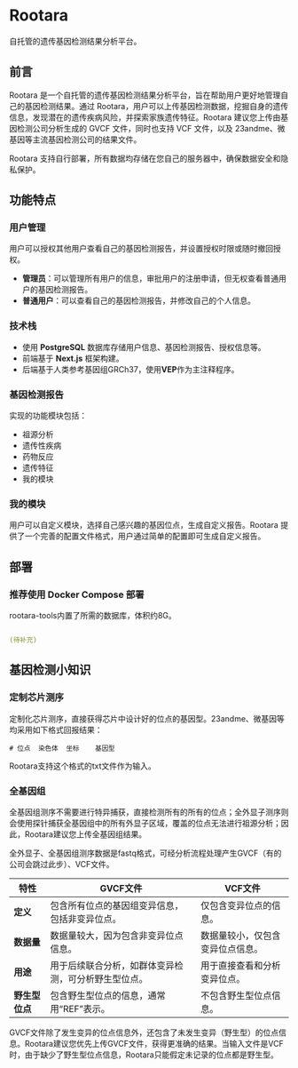 # Rootara

自托管的遗传基因检测结果分析平台。


## 前言

Rootara 是一个自托管的遗传基因检测结果分析平台，旨在帮助用户更好地管理自己的基因检测结果。通过 Rootara，用户可以上传基因检测数据，挖掘自身的遗传信息，发现潜在的遗传疾病风险，并探索家族遗传特征。Rootara 建议您上传由基因检测公司分析生成的 GVCF 文件，同时也支持 VCF 文件，以及 23andme、微基因等主流基因检测公司的结果文件。

Rootara 支持自行部署，所有数据均存储在您自己的服务器中，确保数据安全和隐私保护。

## 功能特点

### 用户管理

用户可以授权其他用户查看自己的基因检测报告，并设置授权时限或随时撤回授权。

- **管理员**：可以管理所有用户的信息，审批用户的注册申请，但无权查看普通用户的基因检测报告。
- **普通用户**：可以查看自己的基因检测报告，并修改自己的个人信息。

### 技术栈

- 使用 **PostgreSQL** 数据库存储用户信息、基因检测报告、授权信息等。
- 前端基于 **Next.js** 框架构建。
- 后端基于人类参考基因组GRCh37，使用**VEP**作为主注释程序。

### 基因检测报告

实现的功能模块包括：

- 祖源分析
- 遗传性疾病
- 药物反应
- 遗传特征
- 我的模块

### 我的模块

用户可以自定义模块，选择自己感兴趣的基因位点，生成自定义报告。Rootara 提供了一个完善的配置文件格式，用户通过简单的配置即可生成自定义报告。

## 部署

### 推荐使用 Docker Compose 部署

rootara-tools内置了所需的数据库，体积约8G。


```yaml

(待补充)

```



## 基因检测小知识

### 定制芯片测序

定制化芯片测序，直接获得芯片中设计好的位点的基因型。23andme、微基因等均采用如下格式回报结果：

```
# 位点  染色体  坐标    基因型
```

Rootara支持这个格式的txt文件作为输入。


### 全基因组

全基因组测序不需要进行特异捕获，直接检测所有的所有的位点；全外显子测序则会使用探针捕获全基因组中的所有外显子区域，覆盖的位点无法进行祖源分析；因此，Rootara建议您上传全基因组结果。

全外显子、全基因组测序数据是fastq格式，可经分析流程处理产生GVCF（有的公司会跳过此步）、VCF文件。

| 特性           | GVCF文件                                             | VCF文件                          |
| -------------- | ---------------------------------------------------- | -------------------------------- |
| **定义**       | 包含所有位点的基因组变异信息，包括非变异位点。       | 仅包含变异位点的信息。           |
| **数据量**     | 数据量较大，因为包含非变异位点信息。                 | 数据量较小，仅包含变异位点信息。 |
| **用途**       | 用于后续联合分析，如群体变异检测，可分析野生型位点。 | 用于直接查看和分析变异位点。     |
| **野生型位点** | 包含野生型位点的信息，通常用“REF”表示。              | 不包含野生型位点信息。           |

GVCF文件除了发生变异的位点信息外，还包含了未发生变异（野生型）的位点信息。Rootara建议您优先上传GVCF文件，获得更准确的结果。当输入文件是VCF时，由于缺少了野生型位点信息，Rootara只能假定未记录的位点都是野生型。

